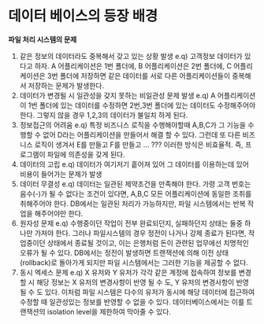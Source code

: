 # 데이터 베이스의 등장 배경

**파일 처리 시스템의 문제**

1. 같은 정보의 데이터라도 중복해서 갖고 있는 상황 발생
e.q) 고객정보 데이터가 있다고 하자. A 어플리케이션은 1번 폴더에, B 어플리케이션은 2번 폴더에, C 어플리케이션은 3번 폴더에 저장하면 같은 데이터를 서로 다른 어플리케이션들이 중복해서 저장하는 문제가 발생한다.
2. 데이터가 변경될 시 일관성을 갖지 못하는 비일관성 문제 발생
e.q) A 어플리케이션이 1번 폴더에 있는 데이터를 수정하면 2번,3번 폴더에 있는 데이터도 수정해주어야 한다. 그렇지 않을 경우 1,2,3의 데이터가 불일치 하게 된다.
3. 정보접근의 어려움
e.q)  특정 비즈니스 로직을 수행해야할때 A,B,C가 그 기능을 수행할 수 없어 D라는 어플리케이션을 만들어서 해결 할 수 있다. 그런데 또 다른 비즈니스 로직이 생겨서 E를 만들고 F를 만들고 ... ??? 이러한 방식은 비효율적. 즉, 프로그램이 파일에 의존성을 갖게 된다.
4. 데이터의 고립
e.q) 데이터가 여기저기 흩어져 있어 그 데이터를 이용하는데 있어 비용이 들어가는 문제가 발생
5. 데이터 무결성
e.q) 데이터는 일관된 제약조건을 만족해야 한다. 가령 고객 번호는 음수(-)가 될 수 없다는 조건이 있다면, A,B,C 모든 어플리케이션에 동일한 조취를 취해주어야 한다. DB에서는 일관된 처리가 가능하지만, 파일 시스템에서는 반복 작업을 해주어야만 한다.
6. 원자성 문제
e.q) 수행중이던 작업이 전부 완료되던지, 실패하던지 상태는 둘중 하나만 가져야 한다. 그러나 파일시스템의 경우 정전이 나거나 강제 종료가 된다면, 작업중이던 상태에서 종료될 것이고, 이는 은행처럼 돈이 관련된 업무에선 치명적인 오류가 될 수 있다. DB에서는 정전이 발생하면 트랜잭션에 의해 이전 상태 (rollback)로 돌아가게 되지만 파일 시스템에서는 그러한 기능을 제공할 수 없다.
7. 동시 엑세스 문제
e.q) X 유저와 Y 유저가 각각 같은 계정에 접속하여 정보를 변경할 시 해당 정보는 X 유저의 변경사항이 반영 될 수 도, Y 유저의 변경사항이 반영 될 수 도 있다. 이처럼 파일 시스템은 다수의 유저가 동시에 해당 데이터에 접근하여 수정할 때 일관성있는 정보를 반영할 수 없을 수 있다. 데이터베이스에서는 이를 트랜잭션의 isolation level을 제한하여 막아줄 수 있다.

